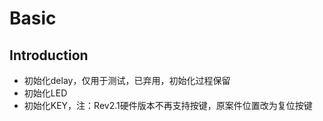 # Basic

## Introduction

+ 初始化delay，仅用于测试，已弃用，初始化过程保留
+ 初始化LED
+ 初始化KEY，注：Rev2.1硬件版本不再支持按键，原案件位置改为复位按键
